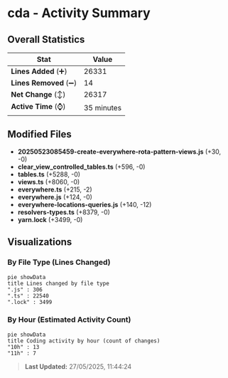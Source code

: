 # cda - Activity Summary 

## Overall Statistics

| Stat                   | Value                                                             |
| ---------------------- | ----------------------------------------------------------------- |
| **Lines Added** (➕)   | 26331                                          |
| **Lines Removed** (➖) | 14                                        |
| **Net Change** (↕)    | 26317                |
| **Active Time** (⌚)   | 35 minutes |


## Modified Files
- **20250523085459-create-everywhere-rota-pattern-views.js** (+30, -0)
- **clear_view_controlled_tables.ts** (+596, -0)
- **tables.ts** (+5288, -0)
- **views.ts** (+8060, -0)
- **everywhere.ts** (+215, -2)
- **everywhere.js** (+124, -0)
- **everywhere-locations-queries.js** (+140, -12)
- **resolvers-types.ts** (+8379, -0)
- **yarn.lock** (+3499, -0)

## Visualizations

### By File Type (Lines Changed)

```mermaid
pie showData
title Lines changed by file type
".js" : 306
".ts" : 22540
".lock" : 3499
```

### By Hour (Estimated Activity Count)

```mermaid
pie showData
title Coding activity by hour (count of changes)
"10h" : 13
"11h" : 7
```


> **Last Updated:** 27/05/2025, 11:44:24